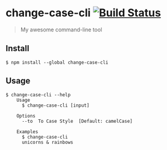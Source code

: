 
# change-case-cli [![Build Status](https://travis-ci.org/YOUR-GITHUB-USERNAME/change-case-cli.svg?branch=master)](https://travis-ci.org/YOUR-GITHUB-USERNAME/change-case-cli)

> My awesome command-line tool


## Install

```
$ npm install --global change-case-cli
```


## Usage

```
$ change-case-cli --help
	Usage
	  $ change-case-cli [input]

	Options
	  --to  To Case Style  [Default: camelCase]

	Examples
	  $ change-case-cli
	  unicorns & rainbows
```
